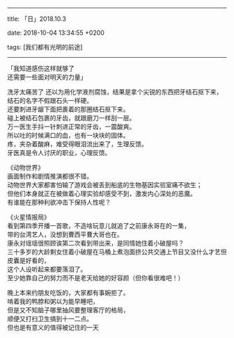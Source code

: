 
---

title: 「日」2018.10.3

date: 2018-10-04 13:34:55 +0200

tags: [我们都有光明的前途]

---
「我知道感伤这样就够了<br />还需要一些面对明天的力量」<br />

洗牙太痛苦了
还以为用化学液剂腐蚀，结果是拿个尖锐的东西把牙结石抠下来，<br />结石的名字不假跟石头一样硬。<br />还要刺进牙龈下面把裹着的那圈结石抠下来。<br />碰上被结石包裹的牙齿，就跟磨刀一样刮一层。<br />万一医生手抖一针刺进正常的牙齿，一震酸爽。<br />所以吐的时候满口的血，也有一块块的固体。<br />疼，夹杂着酸麻，难受得眼泪流出来了，生理反馈。<br />牙医真是令人讨厌的职业，心理反馈。

《动物世界》<br />画面制作和剧情推演都很不错。<br />动物世界大家都害怕输了游戏会被丢到船底的生物基因实验室痛不欲生；<br />但他们本身就正在被做着心理实验却感受不到，激发内心深处的恶魔。<br />有谁能在那种利欲冲击下保持人性呢？

《火星情报局》<br />看到第四季开播一首歌，不造啥玩意儿就追了之前康永哥在的一集，<br />带的台湾艺人，没想到曹西平曹大哥也在。<br />康永对瑶瑶很照顾诶第二次看到带出来，是同情她住着小破屋吗？<br />三十多岁的大龄剩女住着小破屋在马桶上煮泡面挤公共交通上节目又没什么才艺但皮囊是好看的，<br />这个人设听起来都要落泪了。<br />至少她靠自己的努力而不是老天给她的好容颜（但你看很难吧！）

晚上本来约朋友吃饭的，大家都有事婉拒了。<br />啃着我的鸭脖和粥以为能早睡吧，<br />但是又不知脑子哪里抽风要整理客厅的格局，<br />顺便又打扫卫生搞到十一二点。<br />
但也是有意义的值得被记住的一天

